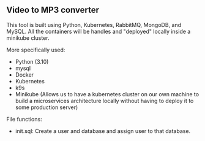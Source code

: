 ## Video to MP3 converter

This tool is built using Python, Kubernetes, RabbitMQ, MongoDB, and MySQL.
All the containers will be handles and "deployed" locally inside a minikube cluster.

More specifically used:
- Python (3.10)
- mysql
- Docker
- Kubernetes
- k9s
- Minikube (Allows us to have a kubernetes cluster on our own machine to build a microservices 
             architecture locally without having to deploy it to some production server)

File functions:
- init.sql: Create a user and database and assign user to that database.